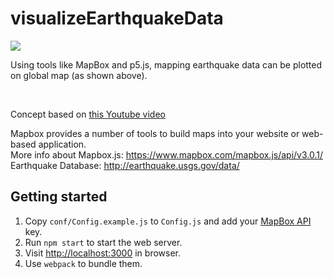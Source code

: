 # visualizeEarthquakeData

![](https://user-images.githubusercontent.com/16420802/34706736-f797148c-f4ce-11e7-81d6-2d82c09a0799.JPG)


Using tools like MapBox and p5.js, mapping earthquake data can be plotted on global map (as shown above). 

</br>

Concept based on [this Youtube video](https://www.youtube.com/watch?v=ZiYdOwOrGyc&t=138s)
</br>

Mapbox provides a number of tools to build maps into your website or web-based application.
</br>
More info about Mapbox.js: https://www.mapbox.com/mapbox.js/api/v3.0.1/
</br>
Earthquake Database: http://earthquake.usgs.gov/data/
</br>


## Getting started

1. Copy `conf/Config.example.js` to `Config.js` and add your [MapBox API](https://www.mapbox.com/studio/account/tokens/) key.
2. Run `npm start` to start the web server.
3. Visit [http://localhost:3000](http://localhost:3000) in browser.
4. Use `webpack` to bundle them.

